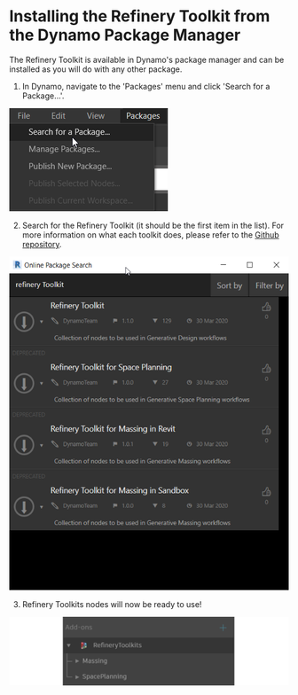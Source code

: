 # Installing the Refinery Toolkit from the Dynamo Package Manager

The Refinery Toolkit is available in Dynamo's package manager and can be installed as you will do with any other package.

1. In Dynamo, navigate to the 'Packages' menu and click 'Search for a Package...'.

![](../../.gitbook/assets/refinery1%20%282%29.png)

2.  Search for the Refinery Toolkit \(it should be the first item in the list\). For more information on what each toolkit does, please refer to the [Github repository](https://github.com/DynamoDS/RefineryToolkits). 

![](../../.gitbook/assets/refinery2%20%281%29.png)

3. Refinery Toolkits nodes will now be ready to use!

![](../../.gitbook/assets/package.png)

